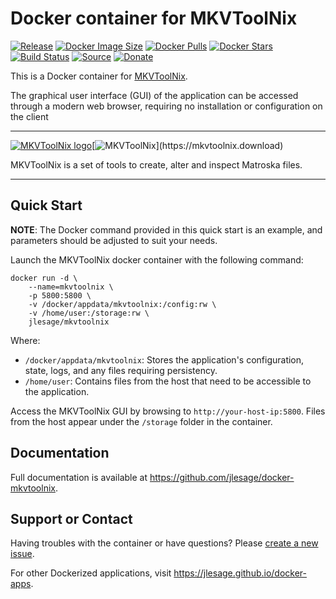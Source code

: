# Docker container for MKVToolNix
[![Release](https://img.shields.io/github/release/jlesage/docker-mkvtoolnix.svg?logo=github&style=for-the-badge)](https://github.com/jlesage/docker-mkvtoolnix/releases/latest)
[![Docker Image Size](https://img.shields.io/docker/image-size/jlesage/mkvtoolnix/latest?logo=docker&style=for-the-badge)](https://hub.docker.com/r/jlesage/mkvtoolnix/tags)
[![Docker Pulls](https://img.shields.io/docker/pulls/jlesage/mkvtoolnix?label=Pulls&logo=docker&style=for-the-badge)](https://hub.docker.com/r/jlesage/mkvtoolnix)
[![Docker Stars](https://img.shields.io/docker/stars/jlesage/mkvtoolnix?label=Stars&logo=docker&style=for-the-badge)](https://hub.docker.com/r/jlesage/mkvtoolnix)
[![Build Status](https://img.shields.io/github/actions/workflow/status/jlesage/docker-mkvtoolnix/build-image.yml?logo=github&branch=master&style=for-the-badge)](https://github.com/jlesage/docker-mkvtoolnix/actions/workflows/build-image.yml)
[![Source](https://img.shields.io/badge/Source-GitHub-blue?logo=github&style=for-the-badge)](https://github.com/jlesage/docker-mkvtoolnix)
[![Donate](https://img.shields.io/badge/Donate-PayPal-green.svg?style=for-the-badge)](https://paypal.me/JocelynLeSage)

This is a Docker container for [MKVToolNix](https://mkvtoolnix.download).

The graphical user interface (GUI) of the application can be accessed through a
modern web browser, requiring no installation or configuration on the client

---

[![MKVToolNix logo](https://images.weserv.nl/?url=raw.githubusercontent.com/jlesage/docker-templates/master/jlesage/images/mkvtoolnix-icon.png&w=110)](https://mkvtoolnix.download)[![MKVToolNix](https://images.placeholders.dev/?width=320&height=110&fontFamily=monospace&fontWeight=400&fontSize=52&text=MKVToolNix&bgColor=rgba(0,0,0,0.0)&textColor=rgba(121,121,121,1))](https://mkvtoolnix.download)

MKVToolNix is a set of tools to create, alter and inspect Matroska files.

---

## Quick Start

**NOTE**:
    The Docker command provided in this quick start is an example, and parameters
    should be adjusted to suit your needs.

Launch the MKVToolNix docker container with the following command:
```shell
docker run -d \
    --name=mkvtoolnix \
    -p 5800:5800 \
    -v /docker/appdata/mkvtoolnix:/config:rw \
    -v /home/user:/storage:rw \
    jlesage/mkvtoolnix
```

Where:

  - `/docker/appdata/mkvtoolnix`: Stores the application's configuration, state, logs, and any files requiring persistency.
  - `/home/user`: Contains files from the host that need to be accessible to the application.

Access the MKVToolNix GUI by browsing to `http://your-host-ip:5800`.
Files from the host appear under the `/storage` folder in the container.

## Documentation

Full documentation is available at https://github.com/jlesage/docker-mkvtoolnix.

## Support or Contact

Having troubles with the container or have questions? Please
[create a new issue](https://github.com/jlesage/docker-mkvtoolnix/issues).

For other Dockerized applications, visit https://jlesage.github.io/docker-apps.

